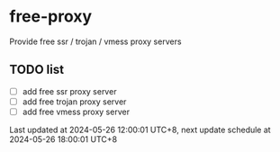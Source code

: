 
# free-proxy
Provide free ssr / trojan / vmess proxy servers


## TODO list
- [ ] add free ssr proxy server
- [ ] add free trojan proxy server
- [ ] add free vmess proxy server

Last updated at 2024-05-26 12:00:01 UTC+8, next update schedule at 2024-05-26 18:00:01 UTC+8

